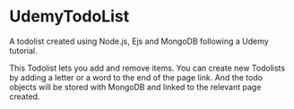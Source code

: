 # UdemyTodoList
A todolist created using Node.js, Ejs and MongoDB following a Udemy tutorial.

This Todolist lets you add and remove items. You can create new Todolists by adding a letter or a word to the end of the page link. And the todo objects will be stored with MongoDB and linked to the relevant page created.
